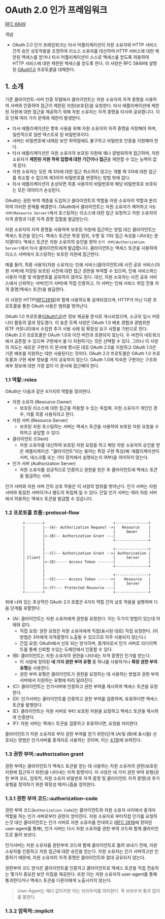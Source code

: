 # OAuth 2.0 인가 프레임워크

[RFC 6849](https://datatracker.ietf.org/doc/html/rfc6749#section-1)

개념
- OAuth 2.0 인가 프레임워크는 타사 어플리케이션이 자원 소유자와 HTTP 서비스 간의 승인 상호작용을 조정하여 리소스 소유자를 대신하여 HTTP 서비스에 대한 제한된 액세스를 얻거나 타사 어플리케이션이 스스로 액세스를 얻도록 허용하여 HTTP 서비스에 대한 제한된 액세스를 얻도록 한다. 
  이 사양은 RFC 5849에 설명된 [OAuth1.0](https://datatracker.ietf.org/doc/html/rfc5849) 프로토콜을 대체한다. 
 

## 1. 소개

기존 클라이언트-서버 인증 모델에서 클라이언트는 자원 소유자의 자격 증명을 사용하여 서버와 인증하여 접근이 제한된 자원(보호된)을 요청한다. 
타사 애플리케이션에 제한된 자원에 대한 접근을 제공하기 위해 자원 소유자는 자격 증명을 타사와 공유합니다. 이로 인해 여러 가지 문제와 제한이 발생한다.

- 타사 애플리케이션은 향후 사용을 위해 자원 소유자의 자격 증명을 저장해야 하며, 일반적으로 일반 텍스트로 된 비밀번호이다.
- 서버는 비밀번호에 내재된 보안 취약점에도 불구하고 비밀번호 인증을 지원해야 한다.
- 타사 애플리케이션은 자원 소유자의 보호된 자원에 꽤나 광범위하게 접근하며, 자원 소유자가 **제한된 자원 하위 집합에 대한 기간이나 접근**을 제한할 수 있는 능력이 없게 된다.
- 자원 소유자는 모든 제 3자에 대한 접근 취소하지 않고는 개별 제 3자에 대한 접근를 취소할 수 없으며 제3자의 비밀번호를 변경하는 방법 밖에 없다.
- 타사 애플리케이션이 손상되면 최종 사용자의 비밀번호와 해당 비밀번호로 보호되는 모든 데이터가 손상된다.

OAuth는 권한 부여 계층을 도입하고 클라이언트의 역할을 자원 소유자의 역할과 분리하여 이러한 문제를 해결한다. 
OAuth에서 클라이언트는 자원 소유자가 제어하고 `자원 서버(Resource Server)`에서 호스팅하는 리소스에 대한 접근 요청하고 자원 소유자의 자격 증명과 다른 자격 증명 집합을 발급받는다.

자원 소유자의 자격 증명을 사용하여 보호된 자원에 접근하는 방법 대신 클라이언트는 액세스 토큰을 얻는다. 액세스 토큰은 특정 범위, 수명 및 기타 접근 속성을 나타내는 문자열이다. 
액세스 토큰은 자원 소유자의 승인을 받아 `인가 서버(Authorization Server)`에서 타사 클라이언트에게 발급합니다. 클라이언트는 액세스 토큰을 사용하여 리소스 서버에서 호스팅하는 보호된 자원에 접근한다.

예를 들어, 최종 사용자(자원 소유자)는 인쇄 서비스(클라이언트)에 사진 공유 서비스(자원 서버)에 저장된 보호된 사진에 대한 접근 권한을 부여할 수 있으며, 인쇄 서비스와는 사용자 이름 및 비밀번호를 공유하지 않아도 된다. 
대신, 자원 소유자는 사진 공유 서비스에서 신뢰하는 서버(인가 서버)에 직접 인증하고, 이 서버는 인쇄 서비스 위임 전용 자격 증명(액세스 토큰)을 발급한다.

이 사양은 HTTP([RFC2616](https://datatracker.ietf.org/doc/html/rfc2616))와 함께 사용하도록 설계되었으며, HTTP가 아닌 다른 프로토콜을 통한 OAuth 사용은 범위를 벗어난다.

OAuth 1.0 프로토콜([OAuth1.0](https://datatracker.ietf.org/doc/html/rfc5849))은 정보 제공용 문서로 게시되었으며, 소규모 임시 커뮤니티 활동의 결과 정도였다. 
이 표준 트랙 사양은 OAuth 1.0 배포 경험과 광범위한 IETF 커뮤니티에서 수집한 추가 사용 사례 및 확장성 요구 사항을 기반으로 한다. 
OAuth 2.0 프로토콜은 OAuth 1.0과 이전 버전과 호환되지 않는다. 두 버전이 네트워크에서 공존할 수 있으며 구현에서 둘 다 지원하기는 것은 선택할 수 있다. 
그러나 이 사양의 의도는 새로운 구현이 이 문서에 명시된 대로 OAuth 2.0을 지원하고 OAuth 1.0은 기존 배포를 지원하는 데만 사용된다는 것이다. 
OAuth 2.0 프로토콜은 OAuth 1.0 프로토콜과 구현 세부 정보를 거의 공유하지 않는다. OAuth 1.0에 익숙한 구현자는 구조와 세부 정보에 대한 가정 없이 이 문서에 접근해야 한다.

### 1.1 역할::roles

OAuth는 다음과 같은 4가지의 역할을 정의한다.

- 자원 소유자 (Resource Owner)
  - 보호된 리소스에 대한 접근을 허용할 수 있는 독립체. 자원 소유자가 개인인 경우, 이를 최종 사용자라고 한다.
- 자원 서버 (Resource Server)
  - 보호된 자원 호스팅하는 서버는 액세스 토큰을 사용하여 보호된 자원 요청을 수락하고 응답할 수 있다.
- 클라이언트 (Client)
  - 자원 소유자를 대신하여 보호된 자원 요청을 하고 해당 자원 소유자의 승인을 받은 애플리케이션. "클라이언트"라는 용어는 특정 구현 특성(예: 애플리케이션이 서버, 데스크톱 또는 기타 장치에서 실행되는지 여부)을 의미하지 않는다.
- 인가 서버 (Authorization Server)
  - 자원 소유자를 성공적으로 인증하고 권한을 얻은 후 클라이언트에 액세스 토큰을 발급하는 서버.

인가 서버와 자원 서버 간의 상호 작용은 이 사양의 범위를 벗어난다. 인가 서버는 자원 서버와 동일한 서버이거나 별도의 독립체 일 수 있다.
단일 인가 서버는 여러 자원 서버에서 허용하는 액세스 토큰을 발급할 수 있습니다.


### 1.2 프로토콜 흐름::protocol-flow

```
        +--------+                               +---------------+
        |        |--(A)- Authorization Request ->|   Resource    |
        |        |                               |     Owner     |
        |        |<-(B)-- Authorization Grant ---|               |
        |        |                               +---------------+
        |        |
        |        |                               +---------------+
        |        |--(C)-- Authorization Grant -->| Authorization |
        | Client |                               |     Server    |
        |        |<-(D)----- Access Token -------|               |
        |        |                               +---------------+
        |        |
        |        |                               +---------------+
        |        |--(E)----- Access Token ------>|    Resource   |
        |        |                               |     Server    |
        |        |<-(F)--- Protected Resource ---|               |
        +--------+                               +---------------+
```

위에 나와 있는 추상적인 OAuth 2.0 흐름은 4가지 역할 간의 상호 작용을 설명하며 다음 단계를 포함한다:


* (A): 클라이언트는 자원 소유자에게 권한을 요청한다. 이는 두가지 방법이 있는데 아래와 같다.
    * 직접 요청: 권한 요청은 자원 소유자에게 직접(표시된 대로) 직접 요청한다. (이 방법은 3자에게 자격증명이 노출될 수 있으므로 자주 사용되지 않는다.)
    * 간접 요청: OAuth에서 선호 되는 방식이며, 중개자로서 인가 서버로 리다이렉트를 통해 신뢰할 수있는 도메인에서 인증할 수 있다.
* (B): 클라이언트는 자원 소유자의 권한을 나타내는 자격 증명인 인가를 받는다. 
    * 이 사양에 정의된 **네 가지 권한 부여 유형** 중 하나를 사용하거나 **확장 권한 부여 유형**을 사용한다. 
    * 권한 부여 유형은 클라이언트가 권한을 요청하는 데 사용하는 방법과 권한 부여 서버에서 지원하는 유형에 따라 달라진다.
* (C): 클라이언트는 인가서버에 인증하고 권한 부여를 제시하여 액세스 토큰을 요청한다.
* (D): 인가서버는 클라이언트를 인증하고 권한 부여를 검증하며, 유효하다면 액세스 토큰을 발행한다.
* (E): 클라이언트는 자원 서버로 부터 보호된 자원을 요청하고 액세스 토큰을 제시하여 인증한다.
* (F): 자원 서버는 액세스 토큰을 검증하고 유효하다면, 요청을 처리한다.

클라이언트가 자원 소유자로 부터 권한 부여를 얻기 위한(단계 (A)및 (B)에 표시됨) 선호되는 방법은 인가서버를 중개자로 사용하는 것이며, 이는 [4.1절]()에 보여진다.

### 1.3 권한 부여::authorization grant

권한 부여는 클라이언트가 액세스 토큰을 얻는 데 사용하는 자원 소유자의 권한(보호된 자원에 접근하기 위한)을 나타내는 자격 증명이다. 
이 사양은 네 가지 권한 부여 유형(권한 부여 코드, 암묵적, 자원 소유자 비밀번호 자격 증명 및 클라이언트 자격 증명)과 추가 유형을 정의하기 위한 확장성 메커니즘을 정의한다.

### 1.3.1 권한 부여 코드::authorization-code

권한 부여 코드(`Authorization Code`)는 클라이언트와 자원 소유자 사이에서 중개자 역할을 하는 인가 서버로부터 권한이 얻어진다.
자원 소유자로 부터직접 인가를 요청하는것 대신 클라이언트는 인가 서버로 자원 소유자를 안내하고 ([RFC 2616](https://datatracker.ietf.org/doc/html/rfc2616)에 정의된 user-agent를 통해), 
인가 서버는 다시 자원 소유자를 권한 부여 코드와 함께 클라이언트로 돌려 보낸다.

인가서버는 자원 소유자를 권한부여 코드와 함께 클라이언트로 돌려 보내기 전에, 자원 소유자를 인증하고 자원 접근에 대한 승인을 얻는다.
자원 소유자는 인가 서버하고만 인증하기 때문에, 자원 소유자의 자격 증명은 클라이언트와 절대 공유되지 않는다.

권한부여 코드 방식은 클라이언트를 인증하고 클라이언트로 액세스 토큰을 직접 전송하는 몇가지 중요한 보안 이점을 제공한다.
또한 이는 자원 소유자의 user-agent를 통해 통과한다거나 액세스 토큰을 다른이에게 노출시키지 않는다.

> User-Agent는 헤더 값이지만 이는 브라우저를 의미한다. 즉 브라우저 통과 없이를 말한다.


### 1.3.2 암묵적::implicit